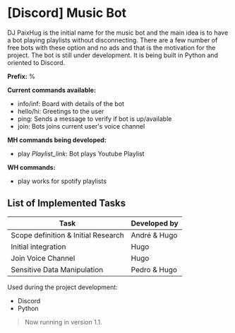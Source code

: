 # [Discord] Music Bot

DJ PaixHug is the initial name for the music bot and the main idea is to have a bot playing playlists without disconnecting. There are a few number of free bots with these option and no ads and that is the motivation for the project.
The bot is still under development. It is being built in Python and oriented to Discord.

**Prefix:** %

**Current commands available:**
- info/inf: Board with details of the bot
- hello/hi: Greetings to the user
- ping: Sends a message to verify if bot is up/available
- join: Bots joins current user's voice channel

**MH commands being developed:**
- play *Playlist_link*: Bot plays Youtube Playlist

**WH commands:**
- play works for spotify playlists

## List of Implemented Tasks
Task | Developed by
------------ | -------------
Scope definition & Initial Research | André & Hugo
Initial integration | Hugo
Join Voice Channel | Hugo
Sensitive Data Manipulation | Pedro & Hugo


Used during the project development:
- Discord
- Python


>Now running in version 1.1.
